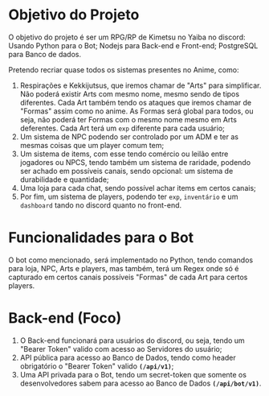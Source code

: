 # Objetivo do Projeto

O objetivo do projeto é ser um RPG/RP de Kimetsu no Yaiba no discord: Usando Python para o Bot; Nodejs para Back-end e Front-end; PostgreSQL para Banco de dados.

Pretendo recriar quase todos os sistemas presentes no Anime, como:

1.  Respirações e Kekkijutsus, que iremos chamar de "Arts" para simplificar. Não poderá existir Arts com mesmo nome, mesmo sendo de tipos diferentes. Cada Art também tendo os ataques que iremos chamar de "Formas" assim como no anime. As Formas será global para todos, ou seja, não poderá ter Formas com o mesmo nome mesmo em Arts deferentes. Cada Art terá um `exp` diferente para cada usuário;
2.  Um sistema de NPC podendo ser controlado por um ADM e ter as mesmas coisas que um player comum tem;
3.  Um sistema de items, com esse tendo comércio ou leilão entre jogadores ou NPCS, tendo também um sistema de raridade, podendo ser achado em possíveis canais, sendo opcional: um sistema de durabilidade e quantidade;
4.  Uma loja para cada chat, sendo possível achar items em certos canais;
5.  Por fim, um sistema de players, podendo ter `exp`, `inventário` e um `dashboard` tando no discord quanto no front-end.

# Funcionalidades para o Bot

O bot como mencionado, será implementado no Python, tendo comandos para loja, NPC, Arts e players, mas também, terá um Regex onde só é capturado em certos canais possíveis "Formas" de cada Art para certos players.

# Back-end (Foco)

1.  O Back-end funcionará para usuários do discord, ou seja, tendo um "Bearer Token" valido com acesso ao Servidores do usuário;
2.  API pública para acesso ao Banco de Dados, tendo como header obrigatório o "Bearer Token" valido **`(/api/v1)`**;
3.  Uma API privada para o Bot, tendo um secret-token que somente os desenvolvedores sabem para acesso ao Banco de Dados **`(/api/bot/v1)`**.
